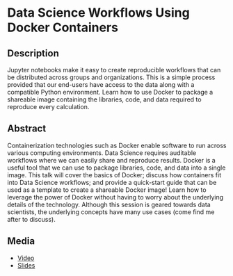 # Data Science Workflows Using Docker Containers

## Description

Jupyter notebooks make it easy to create reproducible workflows that can be distributed across groups and organizations. This is a simple process provided that our end-users have access to the data along with a compatible Python environment. Learn how to use Docker to package a shareable image containing the libraries, code, and data required to reproduce every calculation.

## Abstract

Containerization technologies such as Docker enable software to run across various computing environments. Data Science requires auditable workflows where we can easily share and reproduce results. Docker is a useful tool that we can use to package libraries, code, and data into a single image.
This talk will cover the basics of Docker; discuss how containers fit into Data Science workflows; and provide a quick-start guide that can be used as a template to create a shareable Docker image!
Learn how to leverage the power of Docker without having to worry about the underlying details of the technology. Although this session is geared towards data scientists, the underlying concepts have many use cases (come find me after to discuss).

## Media

- [Video](https://www.youtube.com/watch?v=oO8n3y23b6M)
- [Slides](http://bit.ly/docker-for-data-science)
